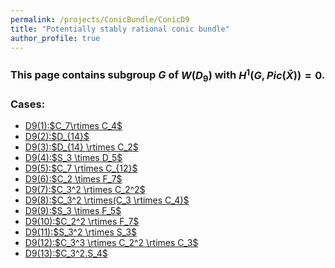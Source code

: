 ```yaml
---
permalink: /projects/ConicBundle/ConicD9
title: "Potentially stably rational conic bundle"
author_profile: true
---
```


### This page contains subgroup $G$ of $W(D_9)$ with $H^1(G,Pic(\bar{X}))=0$.


### Cases:
<ul>
<li><a href="http://kaiqi-yang1994.github.io/files/ConicBundle/D9(1)C7semiC4.txt" target="_blank" rel="noopener noreferrer">D9(1):$C_7\rtimes C_4$</a></li>
<li><a href="http://kaiqi-yang1994.github.io/files/ConicBundle/D9(2)D14.txt" target="_blank" rel="noopener noreferrer">D9(2):$D_{14}$</a></li>
<li><a href="http://kaiqi-yang1994.github.io/files/ConicBundle/D9(3)D14semiC2.txt" target="_blank" rel="noopener noreferrer">D9(3):$D_{14} \rtimes C_2$</a></li>
<li><a href="http://kaiqi-yang1994.github.io/files/ConicBundle/D9(4)S3timesD5.txt" target="_blank" rel="noopener noreferrer">D9(4):$S_3 \times D_5$</a></li>
<li><a href="http://kaiqi-yang1994.github.io/files/ConicBundle/D9(5)C7semiC12.txt" target="_blank" rel="noopener noreferrer">D9(5):$C_7 \rtimes C_{12}$</a></li>
<li><a href="http://kaiqi-yang1994.github.io/files/ConicBundle/D9(6)C2timesF7.txt" target="_blank" rel="noopener noreferrer">D9(6):$C_2 \times F_7$</a></li>
<li><a href="http://kaiqi-yang1994.github.io/files/ConicBundle/D9(7)C33semiC22.txt" target="_blank" rel="noopener noreferrer">D9(7):$C_3^2 \rtimes C_2^2$</a></li>
<li><a href="http://kaiqi-yang1994.github.io/files/ConicBundle/D9(8)C32semiC3semiC4.txt" target="_blank" rel="noopener noreferrer">D9(8):$C_3^2 \rtimes(C_3 \rtimes C_4)$</a></li>
<li><a href="http://kaiqi-yang1994.github.io/files/ConicBundle/D9(9)S3timesF5.txt" target="_blank" rel="noopener noreferrer">D9(9):$S_3 \times F_5$</a></li>
<li><a href="http://kaiqi-yang1994.github.io/files/ConicBundle/D9(10)C22semiF7.txt" target="_blank" rel="noopener noreferrer">D9(10):$C_2^2 \rtimes F_7$</a></li>
<li><a href="http://kaiqi-yang1994.github.io/files/ConicBundle/D9(11)S32semiS3.txt" target="_blank" rel="noopener noreferrer">D9(11):$S_3^2 \rtimes S_3$</a></li>
<li><a href="http://kaiqi-yang1994.github.io/files/ConicBundle/D9(12)C33semiC22semiC3.txt" target="_blank" rel="noopener noreferrer">D9(12):$C_3^3 \rtimes C_2^2 \rtimes C_3$</a></li>
<li><a href="http://kaiqi-yang1994.github.io/files/ConicBundle/D9(13)C32dotS4.txt" target="_blank" rel="noopener noreferrer">D9(13):$C_3^2.S_4$</a></li>
</ul>